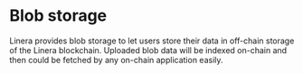 # Blob storage

Linera provides blob storage to let users store their data in off-chain storage of the Linera blockchain. Uploaded blob data will be indexed on-chain and then could be fetched by any on-chain application easily.
